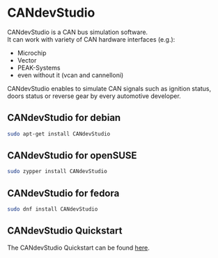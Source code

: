 # CANdevStudio

CANdevStudio is a CAN bus simulation software.\
It can work with variety of CAN hardware interfaces (e.g.):

* Microchip
* Vector
* PEAK-Systems
* even without it (vcan and cannelloni)

CANdevStudio enables to simulate CAN signals such as
ignition status, doors status or reverse gear by every automotive developer.

## CANdevStudio for debian

```bash
sudo apt-get install CANdevStudio
```

## CANdevStudio for openSUSE

```bash
sudo zypper install CANdevStudio
```

## CANdevStudio for fedora

```bash
sudo dnf install CANdevStudio
```

## CANdevStudio Quickstart

The CANdevStudio Quickstart can be found
[here](http://docs.automotivelinux.org/docs/apis_services/en/dev/reference/candevstudio/docs/1_Usage.html).
